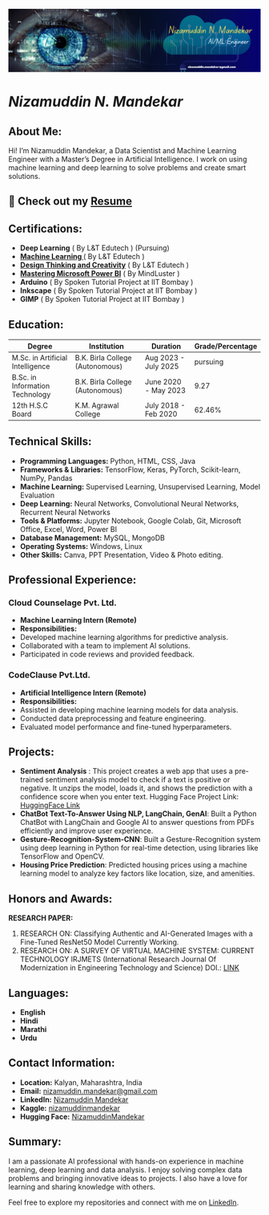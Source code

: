 ![Banner](Banner.png)

# *Nizamuddin N. Mandekar*

## About Me:
Hi! I’m Nizamuddin Mandekar, a Data Scientist and Machine Learning Engineer with a Master’s Degree in Artificial Intelligence. I work on using machine learning and deep learning to solve problems and create smart solutions.

## 📙 Check out my [Resume](./my_RESUME.pdf)

## Certifications:
- **Deep Learning** ( By L&T Edutech ) (Pursuing)
- **[Machine Learning ](https://iggnitewebcertification.lntedutech.com/?certificationID=dzp9JU_WYRUHFTM_267105454540822&name=Nizamuddin%20Naeem%20Mandekar%20&course=Machine%20Learning)** ( By L&T Edutech )
- **[Design Thinking and Creativity](https://iggnitewebcertification.lntedutech.com/?certificationID=dzp9JU_rO0JEigU_334234619920411&name=Mandekar%20Nizamuddin%20Naeem&course=Design%20Thinking%20and%20Creativity)** ( By L&T Edutech )
- **[Mastering Microsoft Power BI](https://www.mindluster.com/student/certificate/16332363245)** ( By MindLuster )
- **Arduino** ( By Spoken Tutorial Project at IIT Bombay )
- **Inkscape** ( By Spoken Tutorial Project at IIT Bombay ) 
- **GIMP** ( By Spoken Tutorial Project at IIT Bombay )

## Education:
| Degree                            | Institution                      | Duration                | Grade/Percentage      |
|-----------------------------------|----------------------------------|-------------------------|-----------------------|
| M.Sc. in Artificial Intelligence  | B.K. Birla College (Autonomous)  | Aug 2023 - July 2025    |         pursuing         |
| B.Sc. in Information Technology   | B.K. Birla College (Autonomous)  | June 2020 - May 2023  |         9.27           |
| 12th H.S.C Board                  | K.M. Agrawal College             | July 2018 - Feb 2020    |         62.46%           |
  
## Technical Skills:
- **Programming Languages:** Python, HTML, CSS, Java
- **Frameworks & Libraries:** TensorFlow, Keras, PyTorch, Scikit-learn, NumPy,
Pandas
- **Machine Learning:** Supervised Learning, Unsupervised Learning, Model
Evaluation
- **Deep Learning:** Neural Networks, Convolutional Neural Networks, Recurrent
Neural Networks
- **Tools & Platforms:** Jupyter Notebook, Google Colab, Git, Microsoft Office, Excel, Word, Power BI
- **Database Management:** MySQL, MongoDB
- **Operating Systems:** Windows, Linux
- **Other Skills:** Canva, PPT Presentation, Video & Photo editing.

## Professional Experience:
### Cloud Counselage Pvt. Ltd.
- **Machine Learning Intern (Remote)**
- **Responsibilities:**
- Developed machine learning algorithms for predictive analysis.
- Collaborated with a team to implement AI solutions.
- Participated in code reviews and provided feedback.

### CodeClause Pvt.Ltd.
- **Artificial Intelligence Intern (Remote)**
- **Responsibilities:**
- Assisted in developing machine learning models for data analysis.
- Conducted data preprocessing and feature engineering.
- Evaluated model performance and fine-tuned hyperparameters.

## Projects:
- **Sentiment Analysis** :  This project creates a web app that uses a pre-trained sentiment analysis model to check if a text is positive or negative. It unzips
the model, loads it, and shows the prediction with a confidence score when you enter text.
Hugging Face Project Link: [HuggingFace Link](https://huggingface.co/spaces/NizamuddinMandekar/SentimentAnalysis)
- **ChatBot Text-To-Answer Using NLP, LangChain, GenAI**: Built a Python ChatBot with LangChain and Google AI to answer questions from PDFs efficiently and improve user experience.
- **Gesture-Recognition-System-CNN**: Built a Gesture-Recognition system using deep learning in Python for real-time detection, using libraries like TensorFlow and
OpenCV.
- **Housing Price Prediction**: Predicted housing prices using a machine learning model to analyze key factors like location, size, and amenities.

## Honors and Awards:
**RESEARCH PAPER:**
1) RESEARCH ON: Classifying Authentic and AI-Generated Images with a Fine-Tuned ResNet50 Model
Currently Working.
2) RESEARCH ON: A SURVEY OF VIRTUAL MACHINE SYSTEM: CURRENT TECHNOLOGY
IRJMETS (International Research Journal Of Modernization in Engineering Technology and Science)
DOI.: [LINK](https://www.doi.org/10.56726/IRJMETS30061)

## Languages:
- **English**
- **Hindi**
- **Marathi**
- **Urdu**
  
## Contact Information:
- **Location:** Kalyan, Maharashtra, India
- **Email:** [nizamuddin.mandekar@gmail.com](mailto:nizamuddin.mandekar@gmail.com)
- **LinkedIn:** [Nizamuddin Mandekar](https://www.linkedin.com/in/nizamuddin-mandekar-226291219/)
- **Kaggle:** [nizamuddinmandekar](https://www.kaggle.com/nizamuddinmandekar)
- **Hugging Face:** [NizamuddinMandekar](https://huggingface.co/NizamuddinMandekar)
  
## Summary: 
I am a passionate AI professional with hands-on experience in machine learning, deep learning and data analysis. I enjoy solving complex data problems and bringing innovative ideas to projects. I also have a love for learning and sharing knowledge with others.

Feel free to explore my repositories and connect with me on [LinkedIn](https://www.linkedin.com/in/nizamuddin-mandekar-226291219/).

